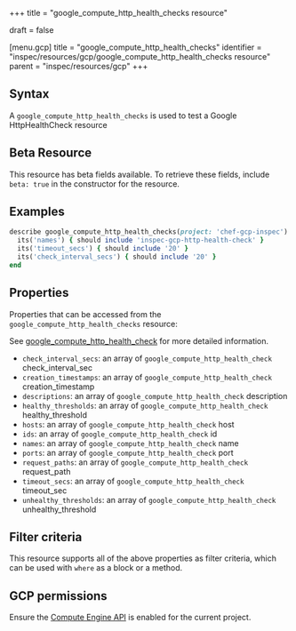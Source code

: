 +++
title = "google_compute_http_health_checks resource"

draft = false


[menu.gcp]
title = "google_compute_http_health_checks"
identifier = "inspec/resources/gcp/google_compute_http_health_checks resource"
parent = "inspec/resources/gcp"
+++

## Syntax

A `google_compute_http_health_checks` is used to test a Google HttpHealthCheck resource


## Beta Resource
This resource has beta fields available. To retrieve these fields, include `beta: true` in the constructor for the resource.

## Examples

```ruby
describe google_compute_http_health_checks(project: 'chef-gcp-inspec') do
  its('names') { should include 'inspec-gcp-http-health-check' }
  its('timeout_secs') { should include '20' }
  its('check_interval_secs') { should include '20' }
end
```

## Properties

Properties that can be accessed from the `google_compute_http_health_checks` resource:

See [google_compute_http_health_check](google_compute_http_health_check) for more detailed information.

  * `check_interval_secs`: an array of `google_compute_http_health_check` check_interval_sec
  * `creation_timestamps`: an array of `google_compute_http_health_check` creation_timestamp
  * `descriptions`: an array of `google_compute_http_health_check` description
  * `healthy_thresholds`: an array of `google_compute_http_health_check` healthy_threshold
  * `hosts`: an array of `google_compute_http_health_check` host
  * `ids`: an array of `google_compute_http_health_check` id
  * `names`: an array of `google_compute_http_health_check` name
  * `ports`: an array of `google_compute_http_health_check` port
  * `request_paths`: an array of `google_compute_http_health_check` request_path
  * `timeout_secs`: an array of `google_compute_http_health_check` timeout_sec
  * `unhealthy_thresholds`: an array of `google_compute_http_health_check` unhealthy_threshold

## Filter criteria

This resource supports all of the above properties as filter criteria, which can be used
with `where` as a block or a method.

## GCP permissions

Ensure the [Compute Engine API](https://console.cloud.google.com/apis/library/compute.googleapis.com/) is enabled for the current project.
